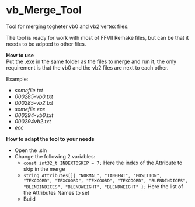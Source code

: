 # vb_Merge_Tool

Tool for merging togheter vb0 and vb2 vertex files.  

The tool is ready for work with most of FFVII Remake files, but can be that it needs to be adpted to other files.

**How to use**  
Put the .exe in the same folder as the files to merge and run it, the only requirement is that the vb0 and the vb2 files are next to each other.  

Example:  
- *somefile.txt*
- *000285-vb0.txt*
- *000285-vb2.txt*
- *somefile.exe*
- *000294-vb0.txt*
- *000294vb2.txt*
- *ecc*

**How to adapt the tool to your needs**  
- Open the .sln
- Change the following 2 variables:
  - ``` const int32_t INDEXTOSKIP = 7; ``` Here the index of the Attribute to skip in the merge
  - ``` string Attributes[]{ "NORMAL", "TANGENT", "POSITION", "TEXCOORD", "TEXCOORD", "TEXCOORD", "TEXCOORD", "BLENDINDICES", "BLENDINDICES", "BLENDWEIGHT", "BLENDWEIGHT" }; ``` Here the list of the Attributes Names to set
  - Build
